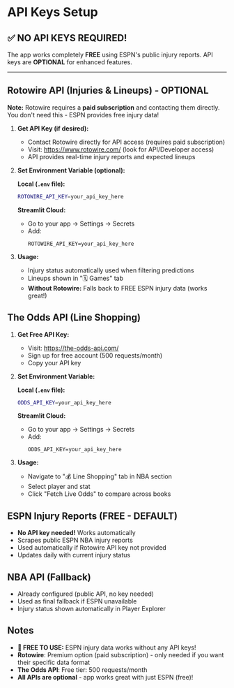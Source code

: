 # API Keys Setup

## ✅ NO API KEYS REQUIRED! 

The app works completely **FREE** using ESPN's public injury reports. API keys are **OPTIONAL** for enhanced features.

---

## Rotowire API (Injuries & Lineups) - OPTIONAL

**Note:** Rotowire requires a **paid subscription** and contacting them directly. You don't need this - ESPN provides free injury data!

1. **Get API Key (if desired):**
   - Contact Rotowire directly for API access (requires paid subscription)
   - Visit: https://www.rotowire.com/ (look for API/Developer access)
   - API provides real-time injury reports and expected lineups

2. **Set Environment Variable (optional):**
   
   **Local (`.env` file):**
   ```bash
   ROTOWIRE_API_KEY=your_api_key_here
   ```
   
   **Streamlit Cloud:**
   - Go to your app → Settings → Secrets
   - Add:
     ```
     ROTOWIRE_API_KEY=your_api_key_here
     ```

3. **Usage:**
   - Injury status automatically used when filtering predictions
   - Lineups shown in "🗓️ Games" tab
   - **Without Rotowire:** Falls back to FREE ESPN injury data (works great!)

## The Odds API (Line Shopping)

1. **Get Free API Key:**
   - Visit: https://the-odds-api.com/
   - Sign up for free account (500 requests/month)
   - Copy your API key

2. **Set Environment Variable:**
   
   **Local (`.env` file):**
   ```bash
   ODDS_API_KEY=your_api_key_here
   ```
   
   **Streamlit Cloud:**
   - Go to your app → Settings → Secrets
   - Add:
     ```
     ODDS_API_KEY=your_api_key_here
     ```

3. **Usage:**
   - Navigate to "💰 Line Shopping" tab in NBA section
   - Select player and stat
   - Click "Fetch Live Odds" to compare across books

## ESPN Injury Reports (FREE - DEFAULT)

- **No API key needed!** Works automatically
- Scrapes public ESPN NBA injury reports
- Used automatically if Rotowire API key not provided
- Updates daily with current injury status

## NBA API (Fallback)

- Already configured (public API, no key needed)
- Used as final fallback if ESPN unavailable
- Injury status shown automatically in Player Explorer

## Notes

- **🎉 FREE TO USE:** ESPN injury data works without any API keys!
- **Rotowire**: Premium option (paid subscription) - only needed if you want their specific data format
- **The Odds API**: Free tier: 500 requests/month
- **All APIs are optional** - app works great with just ESPN (free)!

